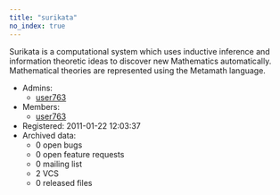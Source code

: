 ```yaml
---
title: "surikata"
no_index: true
---
```


Surikata is a computational system which uses inductive inference and information theoretic ideas to discover new Mathematics automatically. Mathematical theories are represented using the Metamath language.


* Admins:
  * [user763](/users/user763)
* Members:
  * [user763](/users/user763)
* Registered: 2011-01-22 12:03:37
* Archived data:
  * 0 open bugs
  * 0 open feature requests
  * 0 mailing list
  * 2 VCS
  * 0 released files
